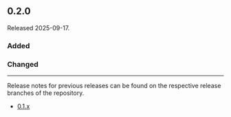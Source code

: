 ## 0.2.0

Released 2025-09-17.

### Added

### Changed

---

Release notes for previous releases can be found on the respective release 
branches of the repository.

<!-- ARCHIVE_START -->
* [0.1.x](https://github.com/credibil/dwn/blob/release-0.1.0/RELEASES.md)